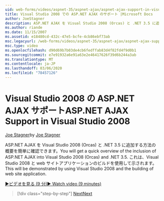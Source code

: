 ```yaml
---
uid: web-forms/videos/aspnet-35/aspnet-ajax/aspnet-ajax-support-in-visual-studio-2008
title: Visual Studio 2008 での ASP.NET AJAX のサポート |Microsoft Docs
author: JoeStagner
description: ASP.NET AJAX を Visual Studio 2008 (Orcas) と .NET 3.5 に追加する方法の概要を簡単に確認できます。 これについては、Visual Studio を使用して説明します...
ms.author: riande
ms.date: 11/15/2007
ms.assetid: e18480cd-432c-47e5-bcfe-4cb86ebf73ab
msc.legacyurl: /web-forms/videos/aspnet-35/aspnet-ajax/aspnet-ajax-support-in-visual-studio-2008
msc.type: video
ms.openlocfilehash: d90d69b7b03de4cb6fedffab83d4f82fd4f9d0b1
ms.sourcegitcommit: e7e91932a6e91a63e2e46417626f39d6b244a3ab
ms.translationtype: MT
ms.contentlocale: ja-JP
ms.lasthandoff: 03/06/2020
ms.locfileid: "78457126"
---
```

# <a name="aspnet-ajax-support-in-visual-studio-2008"></a><span data-ttu-id="5aa04-104">Visual Studio 2008 の ASP.NET AJAX サポート</span><span class="sxs-lookup"><span data-stu-id="5aa04-104">ASP.NET AJAX Support in Visual Studio 2008</span></span>

<span data-ttu-id="5aa04-105">[Joe Stagner](https://github.com/JoeStagner)</span><span class="sxs-lookup"><span data-stu-id="5aa04-105">by [Joe Stagner](https://github.com/JoeStagner)</span></span>

<span data-ttu-id="5aa04-106">ASP.NET AJAX を Visual Studio 2008 (Orcas) と .NET 3.5 に追加する方法の概要を簡単に確認できます。</span><span class="sxs-lookup"><span data-stu-id="5aa04-106">You will get a quick overview of the inclusion of ASP.NET AJAX into Visual Studio 2008 (Orcas) and .NET 3.5.</span></span> <span data-ttu-id="5aa04-107">これは、Visual Studio 2008 と web サイトアプリケーションのビルドを使用して示されます。</span><span class="sxs-lookup"><span data-stu-id="5aa04-107">This will be demonstrated by using Visual Studio 2008 and the building of web site application.</span></span>

[<span data-ttu-id="5aa04-108">&#9654;ビデオを見る (9 分)</span><span class="sxs-lookup"><span data-stu-id="5aa04-108">&#9654; Watch video (9 minutes)</span></span>](https://channel9.msdn.com/Blogs/ASP-NET-Site-Videos/aspnet-ajax-support-in-visual-studio-2008)

> [!div class="step-by-step"]
> [<span data-ttu-id="5aa04-109">Next</span><span class="sxs-lookup"><span data-stu-id="5aa04-109">Next</span></span>](adding-ajax-functionality-to-an-existing-aspnet-page.md)
